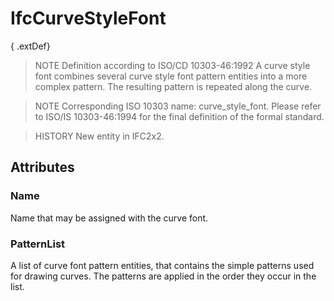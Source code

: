 # IfcCurveStyleFont

{ .extDef}<!-- end of definition -->
> NOTE  Definition according to ISO/CD 10303-46:1992
> A curve style font combines several curve style font pattern entities into a more complex pattern. The resulting pattern is repeated along the curve.

> NOTE  Corresponding ISO 10303 name: curve_style_font. Please refer to ISO/IS 10303-46:1994 for the final definition of the formal standard.

> HISTORY  New entity in IFC2x2.

## Attributes

### Name
Name that may be assigned with the curve font.

### PatternList
A list of curve font pattern entities, that contains the simple patterns used for drawing curves. The patterns are applied in the order they occur in the list.
